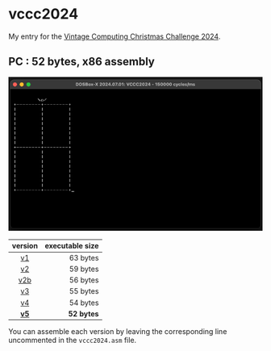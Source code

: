 # vccc2024

My entry for the [Vintage Computing Christmas Challenge 2024](https://logiker.com/Vintage-Computing-Christmas-Challenge-2024).

## PC : 52 bytes, x86 assembly

![screenshot](result.png)

| version | executable size |
| :-: | --: |
| [v1](v1.asm) | 63 bytes |
| [v2](v2.asm) | 59 bytes |
| [v2b](v2b.asm) | 56 bytes |
| [v3](v3.asm) | 55 bytes |
| [v4](v4.asm) | 54 bytes |
| **[v5](v5.asm)** | **52 bytes** |

You can assemble each version by leaving the corresponding line uncommented in the `vccc2024.asm` file.

